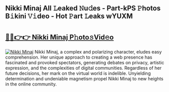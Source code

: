 ## Nikki Minaj All 𝙻eaked 𝙽u𝚍es - Part-kPS 𝙿hotos B𝚒kini 𝚅𝚒deo - Hot 𝙿art 𝙻eaks wYUXM

# <h2><a href="http://ld5jwfb.urlbe.top/?page=Nikki+Minaj">🔗🔗👉👉 Nikki Minaj P𝚑oto𝚜Vid𝚎o</a></h2>

[![Nikki Minaj](https://i.imgur.com/eBuTRDB.gif)](http://ld5jwfb.urlbe.top/?page=Nikki+Minaj)
Nikki Minaj, a complex and polarizing character, eludes easy comprehension. Her unique approach to creating a web presence has fascinated and provoked spectators, generating debates on privacy, artistic expression, and the complexities of digital communities. Regardless of her future decisions, her mark on the virtual world is indelible. Unyielding determination and undeniable magnetism propel Nikki Minaj to new heights in the online community.
